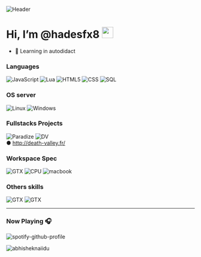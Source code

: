 ![Header](https://i.ibb.co/c8076yN/hds-logo.png)

# Hi, I’m @hadesfx8 <img width="30" src="https://emojis.slackmojis.com/emojis/images/1593555389/9579/blob_excited.gif?1593555389" alt="party blob" />

- 🌱 Learning in autodidact


### Languages
![JavaScript](https://img.shields.io/badge/JavaScript-323330?style=for-the-badge&logo=javascript&logoColor=F7DF1E)
![Lua](https://img.shields.io/badge/Lua-2C2D72?style=for-the-badge&logo=lua&logoColor=white)
![HTML5](https://img.shields.io/badge/HTML5-E34F26?style=for-the-badge&logo=html5&logoColor=white)
![CSS](https://img.shields.io/badge/CSS3-1572B6?style=for-the-badge&logo=css3&logoColor=white)
![SQL](https://img.shields.io/badge/MySQL-00000F?style=for-the-badge&logo=mysql&logoColor=white)

### OS server
![Linux](https://img.shields.io/badge/Ubuntu-E95420?style=for-the-badge&logo=ubuntu&logoColor=white)
![Windows](https://img.shields.io/badge/Windows-0078D6?style=for-the-badge&logo=windows&logoColor=white)

### Fullstacks Projects
![Paradize](https://img.shields.io/badge/Paradize_City-off-red.svg)
![DV](https://img.shields.io/badge/Death_Valley-on-green.svg)
<br />
● http://death-valley.fr/

### Workspace Spec
![GTX](https://img.shields.io/badge/NVIDIA-GTX2070-76B900?style=for-the-badge&logo=nvidia&logoColor=white)
![CPU](https://img.shields.io/badge/AMD-Ryzen_5_3600X-ED1C24?style=for-the-badge&logo=amd&logoColor=white)
![macbook](https://img.shields.io/badge/Apple-MacBook_Air_2020-999999?style=for-the-badge&logo=apple&logoColor=white)

### Others skills
![GTX](https://aleen42.github.io/badges/src/photoshop.svg)
![GTX](https://aleen42.github.io/badges/src/after_effects.svg)

______________
### Now Playing 🎧

![spotify-github-profile](https://spotify-github-profile.vercel.app/api/view?uid=1111848377&cover_image=true&theme=novatorem&bar_color=53b14f&bar_color_cover=false)
<br/>

<img src="https://github-readme-stats.vercel.app/api?username=hadesfx8&show_icons=true&theme=gotham" alt="abhisheknaiidu" />
<!---
hadesfx8/hadesfx8 is a ✨ special ✨ repository because its `README.md` (this file) appears on your GitHub profile.
You can click the Preview link to take a look at your changes.
--->
